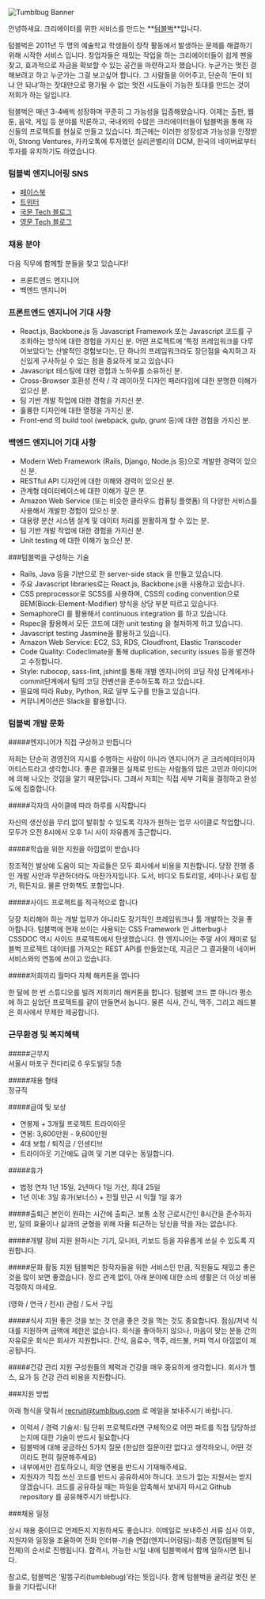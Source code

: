 ![Tumblbug Banner](https://s3-ap-northeast-1.amazonaws.com/tumblbug-assets/brand/tumblbug_banner.png)

안녕하세요. 크리에이터를 위한 서비스를 만드는 **[텀블벅](https://www.tumblbug.com)**입니다. 

텀블벅은 2011년 두 명의 예술학교 학생들이 창작 활동에서 발생하는 문제를 해결하기 위해 시작한 서비스 입니다. 창업자들은 재밌는 작업을 하는 크리에이터들이 쉽게 팬을 찾고, 효과적으로 자금을 확보할 수 있는 공간을 마련하고자 했습니다. 누군가는 멋진 걸 해보려고 하고 누군가는 그걸 보고싶어 합니다. 그 사람들을 이어주고, 단순히 ‘돈이 되냐 안 되냐’하는 잣대만으로 평가될 수 없는 멋진 시도들이 가능한 토대를 만드는 것이 저희가 하는 일입니다.

텀블벅은 매년 3-4배씩 성장하며 꾸준히 그 가능성을 입증해왔습니다. 이제는 출판, 웹툰, 음악, 게임 등 분야를 막론하고, 국내외의 수많은 크리에이터들이 텀블벅을 통해 자신들의 프로젝트를 현실로 만들고 있습니다. 최근에는 이러한 성장성과 가능성을 인정받아, Strong Ventures, 카카오톡에 투자했던 실리콘밸리의 DCM, 한국의 네이버로부터 투자를 유치하기도 하였습니다.

### 텀블벅 엔지니어링 SNS

  - [페이스북](https://facebook.com/tumblbug.engineering)
  - [트위터](https://twitter.com/tumblbug_eng)
  - [국문 Tech 블로그](https://medium.com/tumblbug-engineering-kr)
  - [영문 Tech 블로그](https://medium.com/tumblbug-engineering)

### 채용 분야

다음 직무에 함께할 분들을 찾고 있습니다!

  - 프론트엔드 엔지니어
  - 백엔드 엔지니어

### 프론트엔드 엔지니어 기대 사항 

- React.js, Backbone.js 등 Javascript Framework 또는 Javascript 코드를 구조화하는 방식에 대한 경험을 가지신 분. 어떤 프로젝트에 ‘특정 프레임워크를 다루어보았다’는 산발적인 경험보다는, 단 하나의 프레임워크라도 장단점을 숙지하고 자신있게 구사하실 수 있는 점을 중요하게 보고 있습니다
- Javascript 테스팅에 대한 경험과 노하우를 소유하신 분.
- Cross-Browser 호환성 전략 / 각 레이아웃 디자인 패러다임에 대한 분명한 이해가 있으신 분.
- 팀 기반 개발 작업에 대한 경험을 가지신 분.
- 훌륭한 디자인에 대한 열정을 가지신 분.
- Front-end 의 build tool (webpack, gulp, grunt 등)에 대한 경험을 가지신 분.

### 백엔드 엔지니어 기대 사항

- Modern Web Framework (Rails, Django, Node.js 등)으로 개발한 경력이 있으신 분.
- RESTful API 디자인에 대한 이해와 경력이 있으신 분.
- 관계형 데이터베이스에 대한 이해가 깊은 분.
- Amazon Web Service (또는 비슷한 클라우드 컴퓨팅 플랫폼) 의 다양한 서비스를 사용해서 개발한 경험이 있으신 분.
- 대용량 분산 시스템 설계 및 데이터 처리를 원활하게 할 수 있는 분.
- 팀 기반 개발 작업에 대한 경험을 가지신 분.
- Unit testing 에 대한 이해가 높으신 분.

###텀블벅을 구성하는 기술

- Rails, Java 등을 기반으로 한 server-side stack 을 만들고 있습니다.
- 주요 Javascript libraries로는 React.js, Backbone.js을 사용하고 있습니다.
- CSS preprocessor로 SCSS를 사용하며, CSS의 coding convention으로 BEM(Block-Element-Modifier) 방식을 상당 부분 따르고 있습니다.
- SemaphoreCI 를 활용해서 continuous integration 를 하고 있습니다.
- Rspec을 활용해서 모든 코드에 대한 unit testing 을 철저하게 하고 있습니다.
- Javascript testing Jasmine을 활용하고 있습니다.
- Amazon Web Service: EC2, S3, RDS, Cloudfront, Elastic Transcoder 
- Code Quality: Codeclimate을 통해 duplication, security issues 등을 발견하고 수정합니다.
- Style: rubocop, sass-lint, jshint를 통해 개별 엔지니어의 코딩 작성 단계에서나 commit단계에서 팀의 코딩 컨벤션을 준수하도록 하고 있습니다.
- 필요에 따라 Ruby, Python, R로 일부 도구를 만들고 있습니다.
- 커뮤니케이션은 Slack을 활용합니다.

### 텀블벅 개발 문화

#####엔지니어가 직접 구상하고 만듭니다

저희는 단순히 경영진의 지시를 수행하는 사람이 아니라 엔지니어가 곧 크리에이터이자 아티스트라고 생각합니다. 좋은 결과물은 실제로 만드는 사람들의 많은 고민과 아이디어에 의해 나오는 것임을 알기 때문입니다. 그래서 저희는 직접 세부 기획을 결정하고 완성도에 집중합니다.

#####각자의 사이클에 따라 하루를 시작합니다 

자신의 생산성을 무리 없이 발휘할 수 있도록 각자가 원하는 업무 사이클로 작업합니다. 모두가 오전 8시에서 오후 1시 사이 자유롭게 출근합니다. 

#####학습을 위한 지원을 아낌없이 받습니다

창조적인 발상에 도움이 되는 자료들은 모두 회사에서 비용을 지원합니다. 당장 진행 중인 개발 사안과 무관하더라도 마찬가지입니다. 도서, 비디오 튜토리얼, 세미나나 포럼 참가, 뭐든지요. 물론 만화책도 포함입니다.

#####사이드 프로젝트를 적극적으로 합니다

당장 처리해야 하는 개발 업무가 아니라도 장기적인 프레임워크나 툴 개발하는 것을 좋아합니다. 텀블벅에 현재 쓰이는 사용되는 CSS Framework 인 Jitterbug나 CSSDOC 역시 사이드 프로젝트에서 탄생했습니다. 한 엔지니어는 주말 사이 재미로 텀블벅 프로젝트 데이터를 가져오는 REST API를 만들었는데, 지금은 그 결과물이 네이버 서비스와의 연동에 쓰이고 있습니다. 

#####저희끼리 월마다 자체 해커톤을 엽니다

한 달에 한 번 스튜디오를 빌려 저희끼리 해커톤을 합니다. 텀블벅 코드 뿐 아니라 평소에 하고 싶었던 프로젝트를 같이 만들면서 놉니다. 물론 식사, 간식, 맥주, 그리고 레드불은 회사에서 무제한 제공합니다.

### 근무환경 및 복지혜택

#####근무지         
서울시 마포구 잔다리로 6 우도빌딩 5층

#####채용 형태     
정규직

#####급여 및 보상     
- 연봉제 + 3개월 프로젝트 트라이아웃
- 연봉: 3,600만원 - 9,600만원
- 4대 보험 / 퇴직금 / 인센티브
- 트라이아웃 기간에도 급여 및 기본 대우는 동일합니다.

#####휴가
- 법정 연차 1년 15일, 2년마다 1일 가산, 최대 25일
- 1년 이내: 3일 휴가(보너스) + 전월 만근 시 익월 1일 휴가

#####출퇴근
본인이 원하는 시간에 출퇴근. 보통 소정 근로시간인 8시간을 준수하지만, 일의 효율이나 삶과의 균형을 위해 자율 퇴근하는 당신을 막을 자는 없습니다.

#####개발 장비 지원
원하시는 기기, 모니터, 키보드 등을 자유롭게 쓰실 수 있도록 지원합니다.

#####문화 활동 지원
텀블벅은 창작자들을 위한 서비스인 만큼, 직원들도 재밌고 좋은 것을 많이 보면 좋겠습니다. 장르 관계 없이, 아래 분야에 대한 소비 생활은 더 이상 비용 걱정하지 마세요.

(영화 / 연극 / 전시) 관람 / 도서 구입
  
#####식사 지원
좋은 것을 보는 것 만큼 좋은 것을 먹는 것도 중요합니다. 점심/저녁 식대를 지원하며 금액에 제한은 없습니다. 회식을 좋아하지 않으나, 마음이 맞는 분들 간의 자유로운 회식은 회사가 지원합니다. 간식, 음료수, 맥주, 레드불, 커피 역시 아낌없이 제공됩니다. 

#####건강 관리 지원
구성원들의 체력과 건강을 매우 중요하게 생각합니다. 회사가 헬스, 요가 등 건강 관리 비용을 지원합니다. 

###지원 방법

아래 형식을 맞춰서 recruit@tumblbug.com 로 메일을 보내주시기 바랍니다.


* 이력서 / 경력 기술서: 팀 단위 프로젝트라면 구체적으로 어떤 파트를 직접 담당하셨는지에 대한 기술이 반드시 필요합니다
* 텀블벅에 대해 궁금하신 5가지 질문 (한심한 질문이란 없다고 생각하오니, 어떤 것이라도 편히 질문해주세요)
* 내부에서만 검토하오니, 희망 연봉을 반드시 기재해주세요.
* 지원자가 직접 쓰신 코드를 반드시 공유하셔야 하니다. 코드가 없는 지원서는 받지 않겠습니다. 코드를 공유하실 때는 파일을 압축해서 보내지 마시고 Github repository 를 공유해주시기 바랍니다.


###채용 일정

상시 채용 중이므로 언제든지 지원하셔도 좋습니다.
이메일로 보내주신 서류 심사 이후, 지원자와 일정을 조율하여 전화 인터뷰-기술 면접(엔지니어링팀)-최종 면접(텀블벅 팀 전체)의 순서로 진행됩니다. 합격시, 가능한 시일 내에 텀블벅에서 함께 일하시면 됩니다.

참고로, 텀블벅은 ‘말똥구리(tumblebug)’라는 뜻입니다. 함께 텀블벅을 굴려갈 멋진 분들을 기다립니다!

